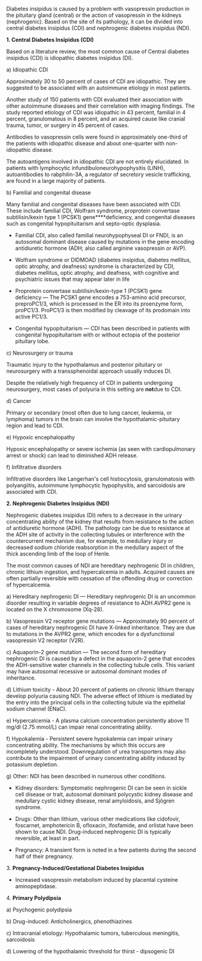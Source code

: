 Diabetes insipidus is caused by a problem with vasopressin production in the pituitary gland (central) or the action of vasopressin in the kidneys (nephrogenic). Based on the site of its pathology, it can be divided into central diabetes insipidus (CDI) and nephrogenic diabetes insipidus (NDI).

**1. Central Diabetes Insipidus (CDI)**

Based on a literature review, the most common cause of Central diabetes insipidus (CDI) is idiopathic diabetes insipidus (DI).

a) Idiopathic CDI

Approximately 30 to 50 percent of cases of CDI are idiopathic. They are suggested to be associated with an autoimmune etiology in most patients.

Another study of 150 patients with CDI evaluated their association with other autoimmune diseases and their correlation with imaging findings. The study reported etiology of CDI was idiopathic in 43 percent, familial in 4 percent, granulomatous in 8 percent, and an acquired cause like cranial trauma, tumor, or surgery in 45 percent of cases.

Antibodies to vasopressin cells were found in approximately one-third of the patients with idiopathic disease and about one-quarter with non-idiopathic disease.

The autoantigens involved in idiopathic CDI are not entirely elucidated. In patients with lymphocytic infundibuloneurohypophysitis (LINH), autoantibodies to rabphilin-3A, a regulator of secretory vesicle trafficking, are found in a large majority of patients.

b) Familial and congenital disease

Many familial and congenital diseases have been associated with CDI. These include familial CDI, Wolfram syndrome, proprotein convertase subtilisin/kexin type 1 (PCSK1) gene****deficiency, and congenital diseases such as congenital hypopituitarism and septo-optic dysplasia.

- Familial CDI, also called familial neurohypophyseal DI or FNDI, is an autosomal dominant disease caused by mutations in the gene encoding antidiuretic hormone (ADH; also called arginine vasopressin or AVP).

- Wolfram syndrome or DIDMOAD (diabetes insipidus, diabetes mellitus, optic atrophy, and deafness) syndrome is characterized by CDI, diabetes mellitus, optic atrophy, and deafness, with cognitive and psychiatric issues that may appear later in life

- Proprotein convertase subtilisin/kexin-type 1 (PCSK1) gene deficiency — The PCSK1 gene encodes a 753-amino acid precursor, preproPC1/3, which is processed in the ER into its proenzyme form, proPC1/3. ProPC1/3 is then modified by cleavage of its prodomain into active PC1/3.

- Congenital hypopituitarism — CDI has been described in patients with congenital hypopituitarism with or without ectopia of the posterior pituitary lobe.

c) Neurosurgery or trauma

Traumatic injury to the hypothalamus and posterior pituitary or neurosurgery with a transsphenoidal approach usually induces DI.

Despite the relatively high frequency of CDI in patients undergoing neurosurgery, most cases of polyuria in this setting are **not**due to CDI.

d) Cancer

Primary or secondary (most often due to lung cancer, leukemia, or lymphoma) tumors in the brain can involve the hypothalamic-pituitary region and lead to CDI.

e) Hypoxic encephalopathy

Hypoxic encephalopathy or severe ischemia (as seen with cardiopulmonary arrest or shock) can lead to diminished ADH release.

f) Infiltrative disorders

Infiltrative disorders like Langerhan's cell histiocytosis, granulomatosis with polyangiitis, autoimmune lymphocytic hypophysitis, and sarcoidosis are associated with CDI.

**2. Nephrogenic Diabetes Insipidus (NDI)**

Nephrogenic diabetes insipidus (DI) refers to a decrease in the urinary concentrating ability of the kidney that results from resistance to the action of antidiuretic hormone (ADH). The pathology can be due to resistance at the ADH site of activity in the collecting tubules or interference with the countercurrent mechanism due, for example, to medullary injury or decreased sodium chloride reabsorption in the medullary aspect of the thick ascending limb of the loop of Henle.

The most common causes of NDI are hereditary nephrogenic DI in children, chronic lithium ingestion, and hypercalcemia in adults. Acquired causes are often partially reversible with cessation of the offending drug or correction of hypercalcemia.

a) Hereditary nephrogenic DI — Hereditary nephrogenic DI is an uncommon disorder resulting in variable degrees of resistance to ADH.AVPR2 gene is located on the X chromosome (Xq-28).

b) Vasopressin V2 receptor gene mutations — Approximately 90 percent of cases of hereditary nephrogenic DI have X-linked inheritance. They are due to mutations in the AVPR2 gene, which encodes for a dysfunctional vasopressin V2 receptor (V2R).

c) Aquaporin-2 gene mutation — The second form of hereditary nephrogenic DI is caused by a defect in the aquaporin-2 gene that encodes the ADH-sensitive water channels in the collecting tubule cells. This variant may have autosomal recessive or autosomal dominant modes of inheritance.

d) Lithium toxicity - About 20 percent of patients on chronic lithium therapy develop polyuria causing NDI. The adverse effect of lithium is mediated by the entry into the principal cells in the collecting tubule via the epithelial sodium channel (ENaC).

e) Hypercalcemia - A plasma calcium concentration persistently above 11 mg/dl (2.75 mmol/L) can impair renal concentrating ability.

f) Hypokalemia - Persistent severe hypokalemia can impair urinary concentrating ability. The mechanisms by which this occurs are incompletely understood. Downregulation of urea transporters may also contribute to the impairment of urinary concentrating ability induced by potassium depletion.

g) Other: NDI has been described in numerous other conditions.

- Kidney disorders: Symptomatic nephrogenic DI can be seen in sickle cell disease or trait, autosomal dominant polycystic kidney disease and medullary cystic kidney disease, renal amyloidosis, and Sjögren syndrome.

- Drugs: Other than lithium, various other medications like cidofovir, foscarnet, amphotericin B, ofloxacin, ifosfamide, and orlistat have been shown to cause NDI. Drug-induced nephrogenic DI is typically reversible, at least in part.

- Pregnancy: A transient form is noted in a few patients during the second half of their pregnancy.

3. **Pregnancy-Induced/Gestational Diabetes Insipidus**

- Increased vasopressin metabolism induced by placental cysteine aminopeptidase.

4. **Primary Polydipsia**

a) Psychogenic polydipsia

b) Drug-induced: Anticholinergics, phenothiazines

c) Intracranial etiology: Hypothalamic tumors, tuberculous meningitis, sarcoidosis

d) Lowering of the hypothalamic threshold for thirst - dipsogenic DI